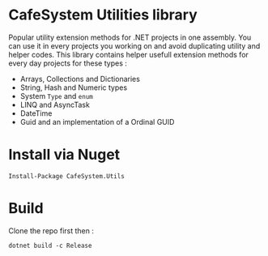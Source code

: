 # CafeSystem Utilities library
Popular utility extension methods for .NET projects in one assembly.
You can use it in every projects you working on and avoid duplicating utility and helper codes.
This library contains helper usefull extension methods for every day projects for these types :
- Arrays, Collections and Dictionaries
- String, Hash and Numeric types
- System `Type` and `enum`
- LINQ and AsyncTask
- DateTime
- Guid and an implementation of a Ordinal GUID


# Install via Nuget
```
Install-Package CafeSystem.Utils
```

# Build
Clone the repo first then :
```
dotnet build -c Release
```

